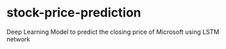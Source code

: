 # stock-price-prediction
Deep Learning Model to predict the closing price of Microsoft using LSTM network
